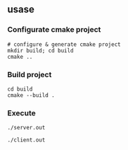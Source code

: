 ## usase

### Configurate cmake project
```
# configure & generate cmake project
mkdir build; cd build
cmake ..
```

### Build project

```
cd build
cmake --build .
```

### Execute

```
./server.out
```

```
./client.out
```